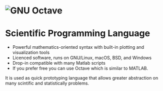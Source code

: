 # ![GNU Octave](https://www.cfn.group.cam.ac.uk/images/1428080879907.png/image)

# Scientific Programming Language

- Powerful mathematics-oriented syntax with built-in plotting and visualization tools
- Licenced software, runs on GNU/Linux, macOS, BSD, and Windows
- Drop-in compatible with many Matlab scripts
- If you prefer free you can use Octave which is similar to MATLAB.
 
 
 It is used as quick prototyping language that allows greater abstraction on many scintific and statistically problems. 
 
